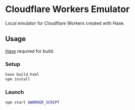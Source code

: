 # Cloudflare Workers Emulator

Local emulator for Cloudflare Workers created with Haxe.

## Usage

[Haxe](https://haxe.org/) required for build.

### Setup

```sh
haxe build.hxml
npm install
```

### Launch

```sh
npm start $WORKER_SCRIPT
```
